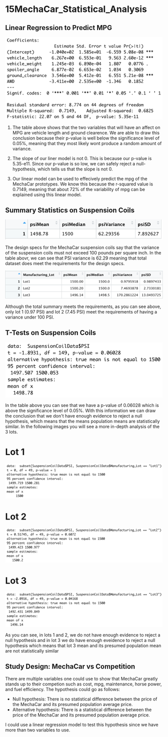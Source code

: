 # 15MechaCar_Statistical_Analysis

## Linear Regression to Predict MPG

![...](mecha_carsummary.png)

1. The table above shows that the two variables that will have an affect on MPG are vehicle length and ground clearence. We are able to draw this conclusion because their p-value is well below the significance level of 0.05%, meaning that they most likely wont produce a random amount of variance.

2. The slope of our liner model is not 0. This is because our p-value is 5.35-e11. Since our p-value is so low, we can safely reject a null-hypothesis, which tells us that the slope is not 0.

3. Our linear model can be used to effecively predict the mpg of the MechaCar prototypes. We know this because the r-squared value is 0.7149, meaning that about 72% of the variability of mpg can be explained using this linear model.


## Summary Statistics on Suspension Coils

![...](total_summary.png)

The design specs for the MechaCar suspension coils say that the variance of the suspension coils must not exceed 100 pounds per square inch. In the table abovr, we can see that PSI variance is 62.29 meaning that total dataset does meet the requirements for the design specs.

![...](lot_summary.png)

Although the total summary meets the requirements, as you can see above, only lot 1 (0.97 PSI) and lot 2 (7.45 PSI) meet the requirements of having a variance under 100 PSI.


## T-Tests on Suspension Coils

![...](coil_t_test.png)

In the table above you can see that we have a p-value of 0.06028 which is above the significance level of 0.05%. With this information we can draw the conclusion that we don't have enough evidence to reject a null hypothesis, which means that the means population means are statistically similar. In the following images you will see a more in-depth analysis of the 3 lots.

# Lot 1
![...](coil_t_test_lot1.png)

# Lot 2
![...](coil_t_test_lot2.png)

# Lot 3
![...](coil_t_test_lot3.png)

As you can see, in lots 1 and 2, we do not have enough evidence to reject a null hypothesis and in lot 3 we do have enough eveidence to reject a null hypothesis which means that lot 3 mean and its presumed population mean are not statistically similar


## Study Design: MechaCar vs Competition

There are multiple variables one could use to show that MechaCar greatly stands up to their competion such as cost, mpg, maintenance, horse power,  and fuel efficiency.
The hypothesis could go as follows: 
- Null hypothesis: There is no statistical difference between the price of the MechaCar and its presumed population average price.
- Alternative hypothesis: There is a statistical difference between the price of the MechaCar and its presumed population average price.

I could use a linear regression model to test this hypothesis since we have more than two variables to use.
